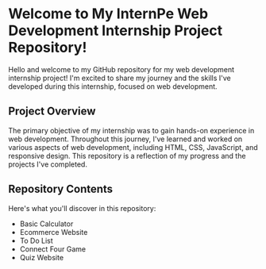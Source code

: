 # Welcome to My InternPe Web Development Internship Project Repository!

Hello and welcome to my GitHub repository for my web development internship project! I'm excited to share my journey and the skills I've developed during this internship, focused on web development.

## Project Overview

The primary objective of my internship was to gain hands-on experience in web development. Throughout this journey, I've learned and worked on various aspects of web development, including HTML, CSS, JavaScript, and responsive design. This repository is a reflection of my progress and the projects I've completed.

## Repository Contents

Here's what you'll discover in this repository:

- Basic Calculator
- Ecommerce Website
- To Do List
- Connect Four Game
- Quiz Website
